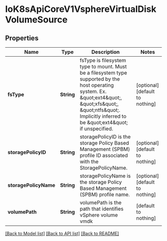 # IoK8sApiCoreV1VsphereVirtualDiskVolumeSource


## Properties
Name | Type | Description | Notes
------------ | ------------- | ------------- | -------------
**fsType** | **String** | fsType is filesystem type to mount. Must be a filesystem type supported by the host operating system. Ex. \&quot;ext4\&quot;, \&quot;xfs\&quot;, \&quot;ntfs\&quot;. Implicitly inferred to be \&quot;ext4\&quot; if unspecified. | [optional] [default to nothing]
**storagePolicyID** | **String** | storagePolicyID is the storage Policy Based Management (SPBM) profile ID associated with the StoragePolicyName. | [optional] [default to nothing]
**storagePolicyName** | **String** | storagePolicyName is the storage Policy Based Management (SPBM) profile name. | [optional] [default to nothing]
**volumePath** | **String** | volumePath is the path that identifies vSphere volume vmdk | [default to nothing]


[[Back to Model list]](../README.md#models) [[Back to API list]](../README.md#api-endpoints) [[Back to README]](../README.md)


